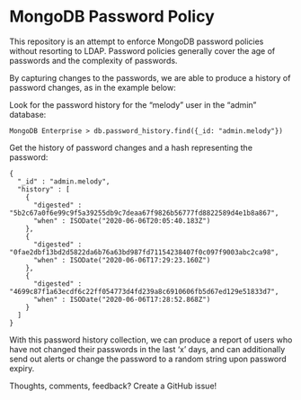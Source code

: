 # MongoDB Password Policy

This repository is an attempt to enforce MongoDB password policies without resorting to LDAP.
Password policies generally cover the age of passwords and the complexity of passwords.

By capturing changes to the passwords, we are able to produce a history of password changes, as in the example below:

Look for the password history for the “melody” user in the “admin” database:

`MongoDB Enterprise > db.password_history.find({_id: "admin.melody"})`

Get the history of password changes and a hash representing the password:
```
{
  "_id" : "admin.melody",
  "history" : [ 
    { 
      "digested" : "5b2c67a0f6e99c9f5a39255db9c7deaa67f9826b56777fd8822589d4e1b8a867",
      "when" : ISODate("2020-06-06T20:05:40.183Z") 
    }, 
    { 
      "digested" : "0fae2dbf13bd2d5822da6b76a63bd987fd71154238407f0c097f9003abc2ca98",
      "when" : ISODate("2020-06-06T17:29:23.160Z") 
    }, 
    { 
      "digested" : "4699c87f1a63ecdf6c22ff054773d4fd239a8c6910606fb5d67ed129e51833d7",
      "when" : ISODate("2020-06-06T17:28:52.868Z") 
    }
  ] 
}
```
With this password history collection, we can produce a report of users who have not changed their passwords in the last ‘x’ days, and can additionally send out alerts or change the password to a random string upon password expiry.

Thoughts, comments, feedback? Create a GitHub issue!
